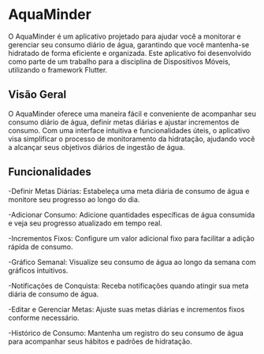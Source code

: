 # AquaMinder

O AquaMinder é um aplicativo projetado para ajudar você a monitorar e gerenciar seu consumo diário de água, garantindo que você mantenha-se hidratado de forma eficiente e organizada. Este aplicativo foi desenvolvido como parte de um trabalho para a disciplina de Dispositivos Móveis, utilizando o framework Flutter.

## Visão Geral

O AquaMinder oferece uma maneira fácil e conveniente de acompanhar seu consumo diário de água, definir metas diárias e ajustar incrementos de consumo. Com uma interface intuitiva e funcionalidades úteis, o aplicativo visa simplificar o processo de monitoramento da hidratação, ajudando você a alcançar seus objetivos diários de ingestão de água.

## Funcionalidades

-Definir Metas Diárias: Estabeleça uma meta diária de consumo de água e monitore seu progresso ao longo do dia.

-Adicionar Consumo: Adicione quantidades específicas de água consumida e veja seu progresso atualizado em tempo real.

-Incrementos Fixos: Configure um valor adicional fixo para facilitar a adição rápida de consumo.

-Gráfico Semanal: Visualize seu consumo de água ao longo da semana com gráficos intuitivos.

-Notificações de Conquista: Receba notificações quando atingir sua meta diária de consumo de água.

-Editar e Gerenciar Metas: Ajuste suas metas diárias e incrementos fixos conforme necessário.

-Histórico de Consumo: Mantenha um registro do seu consumo de água para acompanhar seus hábitos e padrões de hidratação.
